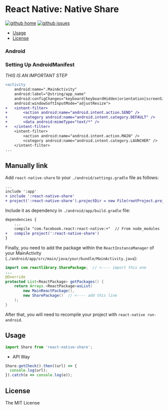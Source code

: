 # React Native: Native Share

[![github home](https://img.shields.io/badge/gaetanozappi-react--native--share-blue.svg?style=flat-square)](https://github.com/gaetanozappi/react-native-share)
[![github issues](https://img.shields.io/github/issues/gaetanozappi/react-native-share.svg?style=flat-square)](https://github.com/gaetanozappi/react-native-share/issues)

-   [Usage](#usage)
-   [License](#license)

### Android

### Setting Up AndroidManifest
*THIS IS AN IMPORTANT STEP*

```diff
<activity
    android:name=".MainActivity"
    android:label="@string/app_name"
    android:configChanges="keyboard|keyboardHidden|orientation|screenSize"
    android:windowSoftInputMode="adjustResize">
+   <intent-filter>
+       <action android:name="android.intent.action.SEND" />
+       <category android:name="android.intent.category.DEFAULT" />
+       <data android:mimeType="text/*" />
+   </intent-filter>
    <intent-filter>
        <action android:name="android.intent.action.MAIN" />
        <category android:name="android.intent.category.LAUNCHER" />
    </intent-filter>
...
```

## Manually link

Add `react-native-share` to your `./android/settings.gradle` file as follows:

```diff
...
include ':app'
+ include ':react-native-share'
+ project(':react-native-share').projectDir = new File(rootProject.projectDir, '../node_modules/react-native-share/android/app')
```

Include it as dependency in `./android/app/build.gradle` file:

```diff
dependencies {
    ...
    compile "com.facebook.react:react-native:+"  // From node_modules
+   compile project(':react-native-share')
}
```

Finally, you need to add the package within the `ReactInstanceManager` of your
MainActivity (`./android/app/src/main/java/your/bundle/MainActivity.java`):

```java
import com.reactlibrary.SharePackage;  // <---- import this one
...
@Override
protected List<ReactPackage> getPackages() {
    return Arrays.<ReactPackage>asList(
        new MainReactPackage(),
        new SharePackage()  // <---- add this line
    );
}
```

After that, you will need to recompile
your project with `react-native run-android`.

## Usage

```javascript
import Share from 'react-native-share';
```

- API Way

```javascript
Share.getCheck().then((url) => {
  console.log(url);
}).catch(e => console.log(e));
```

## License
The MIT License
